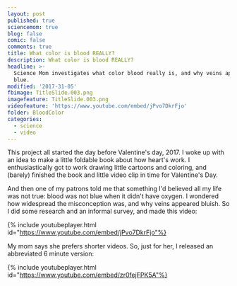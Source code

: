 ```yaml
---
layout: post
published: true
sciencemom: true
blog: false
comic: false
comments: true
title: What color is blood REALLY?
description: What color is blood REALLY?
headline: >-
  Science Mom investigates what color blood really is, and why veins appear
  blue.
modified: '2017-31-05'
fbimage: TitleSlide.003.png
imagefeature: TitleSlide.003.png
videofeature: 'https://www.youtube.com/embed/jPvo7DkrFjo'
folder: BloodColor
categories:
  - science
  - video
---
```

This project all started the day before Valentine's day, 2017. I woke up with an idea to make a little foldable book about how heart's work. I enthusiastically got to work drawing little cartoons and coloring, and (barely) finished the book and little video clip in time for Valentine's Day.


And then one of my patrons told me that something I'd believed all my life was not true: blood was not blue when it didn't have oxygen. I wondered how widespread the misconception was, and why veins appeared bluish. So I did some research and an informal survey, and made this video:

{% include youtubeplayer.html id="https://www.youtube.com/embed/jPvo7DkrFjo"%}

My mom says she prefers shorter videos. So, just for her, I released an abbreviated 6 minute version:  

{% include youtubeplayer.html id="https://www.youtube.com/embed/zr0fejFPK5A"%}
